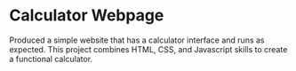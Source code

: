 # Calculator Webpage

Produced a simple website that has a calculator interface and runs as expected. This project combines HTML,
CSS, and Javascript skills to create a functional calculator.